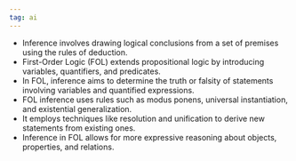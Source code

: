 ```yaml
---
tag: ai
---
```

- Inference involves drawing logical conclusions from a set of premises using the rules of deduction.
- First-Order Logic (FOL) extends propositional logic by introducing variables, quantifiers, and predicates.
- In FOL, inference aims to determine the truth or falsity of statements involving variables and quantified expressions.
- FOL inference uses rules such as modus ponens, universal instantiation, and existential generalization.
- It employs techniques like resolution and unification to derive new statements from existing ones.
- Inference in FOL allows for more expressive reasoning about objects, properties, and relations.